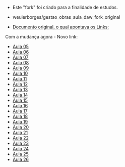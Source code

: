 - Este "fork" foi criado para a finalidade de estudos.

- weulerborges/gestao_obras_aula_daw_fork_original


- [Documento original, o qual apontava os Links:](https://github.com/marcoswagner-commits/gestao_obras_aula_daw/blob/documentos/documentos/aula05.md)


Com a mudança agora - Novo link:
- [Aula 05](https://github.com/weulerborges/gestao_obras_aula_daw_fork_original/blob/documentos/documentos/aula05.md)
- [Aula 06](https://github.com/weulerborges/gestao_obras_aula_daw_fork_original/blob/documentos/documentos/aula06.md)
- [Aula 07](https://github.com/weulerborges/gestao_obras_aula_daw_fork_original/blob/documentos/documentos/aula07.md)
- [Aula 08](https://github.com/weulerborges/gestao_obras_aula_daw_fork_original/blob/documentos/documentos/aula08.md)
- [Aula 09](https://github.com/weulerborges/gestao_obras_aula_daw_fork_original/blob/documentos/documentos/aula09.md)
- [Aula 10](https://github.com/weulerborges/gestao_obras_aula_daw_fork_original/blob/documentos/documentos/aula10.md)
- [Aula 11](https://github.com/weulerborges/gestao_obras_aula_daw_fork_original/blob/documentos/documentos/aula11.md)
- [Aula 12](https://github.com/weulerborges/gestao_obras_aula_daw_fork_original/blob/documentos/documentos/aula12.md)
- [Aula 13](https://github.com/weulerborges/gestao_obras_aula_daw_fork_original/blob/documentos/documentos/aula13.md)
- [Aula 14](https://github.com/weulerborges/gestao_obras_aula_daw_fork_original/blob/documentos/documentos/aula14.md)
- [Aula 15](https://github.com/weulerborges/gestao_obras_aula_daw_fork_original/blob/documentos/documentos/aula15.md)
- [Aula 16](https://github.com/weulerborges/gestao_obras_aula_daw_fork_original/blob/documentos/documentos/aula16.md)
- [Aula 17](https://github.com/weulerborges/gestao_obras_aula_daw_fork_original/blob/documentos/documentos/aula17.md)
- [Aula 18](https://github.com/weulerborges/gestao_obras_aula_daw_fork_original/blob/documentos/documentos/aula18.md)
- [Aula 19](https://github.com/weulerborges/gestao_obras_aula_daw_fork_original/blob/documentos/documentos/aula19.md)
- [Aula 20](https://github.com/weulerborges/gestao_obras_aula_daw_fork_original/blob/documentos/documentos/aula20.md)
- [Aula 21](https://github.com/weulerborges/gestao_obras_aula_daw_fork_original/blob/documentos/documentos/aula21.md)
- [Aula 22](https://github.com/weulerborges/gestao_obras_aula_daw_fork_original/blob/documentos/documentos/aula22.md)
- [Aula 23](https://github.com/weulerborges/gestao_obras_aula_daw_fork_original/blob/documentos/documentos/aula23.md)
- [Aula 24](https://github.com/weulerborges/gestao_obras_aula_daw_fork_original/blob/documentos/documentos/aula24.md)
- [Aula 25](https://github.com/weulerborges/gestao_obras_aula_daw_fork_original/blob/documentos/documentos/aula25.md)
- [Aula 26](https://github.com/weulerborges/gestao_obras_aula_daw_fork_original/blob/documentos/documentos/aula26.md)

